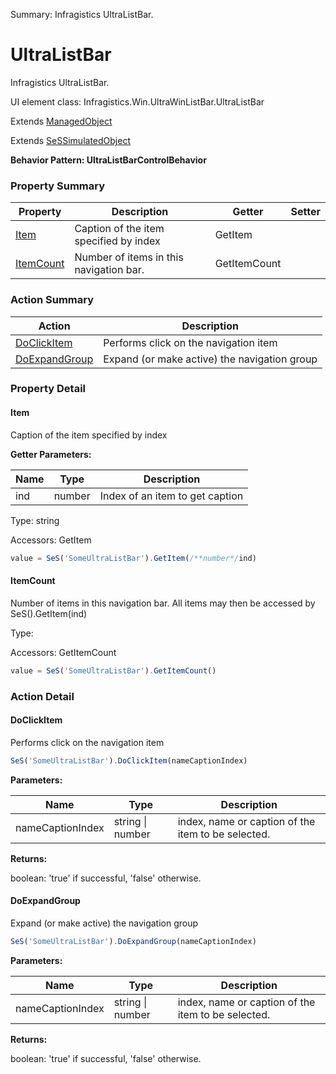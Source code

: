 Summary: Infragistics UltraListBar.

# UltraListBar

Infragistics UltraListBar.
 
UI element class: Infragistics.Win.UltraWinListBar.UltraListBar

Extends [ManagedObject](ManagedObject.md)

Extends [SeSSimulatedObject](SeSSimulatedObject.md)





**Behavior Pattern: UltraListBarControlBehavior**


<!-- ============================== property summary ========================== -->



### Property Summary
| **Property** | **Description** | **Getter** | **Setter** |
| ------------ | --------------- | ---------- | ---------- |
| [Item](#item) | Caption of the item specified by index | GetItem |  |
| [ItemCount](#itemcount) | Number of items in this navigation bar. | GetItemCount |  |



<!-- ============================== action summary ========================== -->



### Action Summary
|  **Action** | **Description** | 
| ----------- | --------------- |
|  [DoClickItem](#doclickitem) | Performs click on the navigation item |
|  [DoExpandGroup](#doexpandgroup) | Expand (or make active) the navigation group |



<!-- ============================== property detail ========================== -->

### Property Detail

<a name="Item"></a>
#### Item

Caption of the item specified by index

**Getter Parameters:**

| **Name** | **Type** | **Description** |
| -------- | -------- | --------------- |  
| ind | number | Index of an item to get caption |




Type: string


Accessors: GetItem

```javascript
value = SeS('SomeUltraListBar').GetItem(/**number*/ind)
```


<a name="ItemCount"></a>
#### ItemCount

Number of items in this navigation bar. All items may then be accessed by SeS(<navbar>).GetItem(ind)



Type: 


Accessors: GetItemCount

```javascript
value = SeS('SomeUltraListBar').GetItemCount()
```




<!-- ============================== action detail ========================== -->

### Action Detail

<a name="DoClickItem"></a>    
#### DoClickItem

Performs click on the navigation item

```javascript
SeS('SomeUltraListBar').DoClickItem(nameCaptionIndex)
```


**Parameters:**

|  **Name** | **Type** | **Description** |
| ---------- | -------- | --------------- |
| nameCaptionIndex | string \| number |  index, name or caption of the item to be selected. |




**Returns:**

boolean: 'true' if successful, 'false' otherwise.



<a name="see.also.ultralistbar.doclickitem"></a>

<a name="DoExpandGroup"></a>    
#### DoExpandGroup

Expand (or make active) the navigation group

```javascript
SeS('SomeUltraListBar').DoExpandGroup(nameCaptionIndex)
```


**Parameters:**

|  **Name** | **Type** | **Description** |
| ---------- | -------- | --------------- |
| nameCaptionIndex | string \| number |  index, name or caption of the item to be selected. |




**Returns:**

boolean: 'true' if successful, 'false' otherwise.



<a name="see.also.ultralistbar.doexpandgroup"></a>

  

